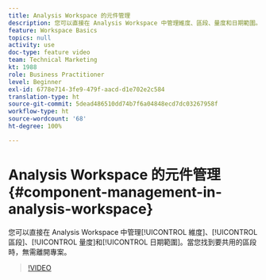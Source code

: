```yaml
---
title: Analysis Workspace 的元件管理
description: 您可以直接在 Analysis Workspace 中管理維度、區段、量度和日期範圍。當您找到要共用的區段時，無需離開專案。
feature: Workspace Basics
topics: null
activity: use
doc-type: feature video
team: Technical Marketing
kt: 1988
role: Business Practitioner
level: Beginner
exl-id: 6778e714-3fe9-479f-aacd-d1e702e2c584
translation-type: ht
source-git-commit: 5dead486510dd74b7f6a04848ecd7dc03267958f
workflow-type: ht
source-wordcount: '68'
ht-degree: 100%

---
```


# Analysis Workspace 的元件管理 {#component-management-in-analysis-workspace}

您可以直接在 Analysis Workspace 中管理[!UICONTROL 維度]、[!UICONTROL 區段]、[!UICONTROL 量度]和[!UICONTROL 日期範圍]。當您找到要共用的區段時，無需離開專案。

>[!VIDEO](https://video.tv.adobe.com/v/24095/?quality=12)
